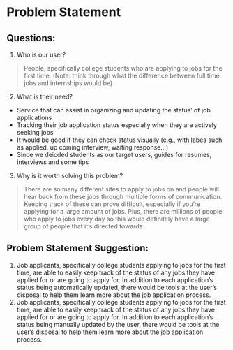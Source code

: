 # Problem Statement 
## Questions:
1. Who is our user?
> People, specifically college students who are applying to jobs for the first time. (Note: think through what the difference between full time jobs and internships would be)
2. What is their need?
- Service that can assist in organizing and updating the status’ of job applications
- Tracking their job application status especially when they are actively seeking jobs
- It would be good if they can check status visually (e.g., with labes such as applied, up coming interview, waiting response…)
- Since we deicded students as our target users, guides for resumes, interviews and some tips
3. Why is it worth solving this problem?
> There are so many different sites to apply to jobs on and people will hear back from these jobs through multiple forms of communication. Keeping track of these can prove difficult, especially if you’re applying for a large amount of jobs. Plus, there are millions of people who apply to jobs every day so this would definitely have a large group of people that it’s directed towards


## Problem Statement Suggestion: 
1. Job applicants, specifically college students applying to jobs for the first time, are able to easily keep track of the status of any jobs they have applied for or are going to apply for. In addition to each application’s status being automatically updated, there would be tools at the user’s disposal to help them learn more about the job application process.
2. Job applicants, specifically college students applying to jobs for the first time, are able to easily keep track of the status of any jobs they have applied for or are going to apply for. In addition to each application’s status being manually updated by the user, there would be tools at the user’s disposal to help them learn more about the job application process.
